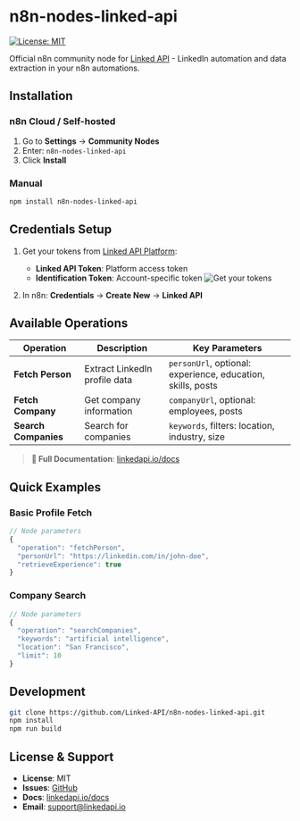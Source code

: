 # n8n-nodes-linked-api
[![License: MIT](https://img.shields.io/badge/License-MIT-yellow.svg)](https://opensource.org/licenses/MIT)

Official n8n community node for [Linked API](https://linkedapi.io) - LinkedIn automation and data extraction in your n8n automations.

## Installation

### n8n Cloud / Self-hosted
1. Go to **Settings** → **Community Nodes**
2. Enter: `n8n-nodes-linked-api`
3. Click **Install**

### Manual
```bash
npm install n8n-nodes-linked-api
```

## Credentials Setup

1. Get your tokens from [Linked API Platform](https://linkedapi.io):
   - **Linked API Token**: Platform access token
   - **Identification Token**: Account-specific token
![Get your tokens](https://linkedapi.io/content/images/2025/08/tokens.webp)


2. In n8n: **Credentials** → **Create New** → **Linked API**

## Available Operations

| Operation | Description | Key Parameters |
|-----------|-------------|----------------|
| **Fetch Person** | Extract LinkedIn profile data | `personUrl`, optional: experience, education, skills, posts |
| **Fetch Company** | Get company information | `companyUrl`, optional: employees, posts |
| **Search Companies** | Search for companies | `keywords`, filters: location, industry, size |

> **📖 Full Documentation**: [linkedapi.io/docs](https://linkedapi.io/docs/)

## Quick Examples

### Basic Profile Fetch
```javascript
// Node parameters
{
  "operation": "fetchPerson",
  "personUrl": "https://linkedin.com/in/john-doe",
  "retrieveExperience": true
}
```

### Company Search
```javascript
// Node parameters  
{
  "operation": "searchCompanies",
  "keywords": "artificial intelligence",
  "location": "San Francisco",
  "limit": 10
}
```

## Development

```bash
git clone https://github.com/Linked-API/n8n-nodes-linked-api.git
npm install
npm run build
```

## License & Support

- **License**: MIT
- **Issues**: [GitHub](https://github.com/Linked-API/n8n-nodes-linked-api/issues)
- **Docs**: [linkedapi.io/docs](https://linkedapi.io/docs/)
- **Email**: support@linkedapi.io
